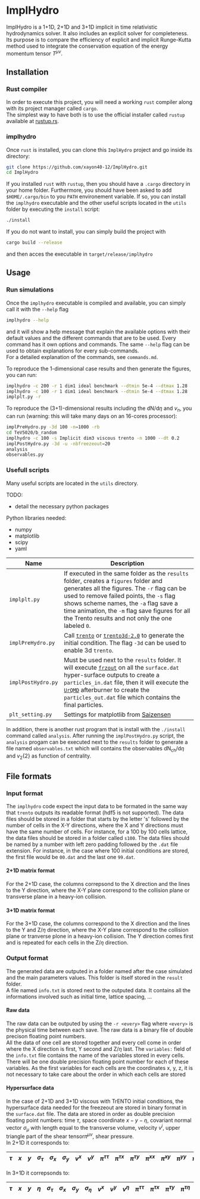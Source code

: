 # ImplHydro

ImplHydro is a 1+1D, 2+1D and 3+1D implicit in time relativistic hydrodynamics solver. It also includes an explicit solver for completeness.  
Its purpose is to compare the efficiency of explicit and implicit Runge-Kutta 
method used to integrate the conservation equation of the energy momentum tensor $T^{\mu\nu}$.

## Installation


### Rust compiler
In order to execute this project, you will need a working `rust` compiler along with its project manager called `cargo`.  
The simplest way to have both is to use the official installer called `rustup` available at [rustup.rs](https://rustup.rs).  


### implhydro
Once `rust` is installed, you can clone this `ImplHydro` project and go inside its directory:  
```bash
git clone https://github.com/xayon40-12/ImplHydro.git
cd ImplHydro
```

If you installed `rust` with `rustup`, then you should have a `.cargo` directory in your home folder. Furthermore, you should have been asked to add `$HOME/.cargo/bin` to you `PATH` environement variable. If so, you can install the `implhydro` executable and the other useful scripts located in the `utils` folder by executing the `install` script:  
```bash
./install
```

If you do not want to install, you can simply build the project with
```bash
cargo build --release
```
and then acces the executable in `target/release/implhydro`

## Usage

### Run simulations

Once the `implhydro` executable is compiled and available, you can simply call it with the `--help` flag
```bash
implhydro --help
```
and it will show a help message that explain the available options with their default values and the different commands that are to be used.
Every command has it own options and commands. The same `--help` flag can be used to obtain explanations for every sub-commands.  
For a detailed explanation of the commands, see `commands.md`.  

To reproduce the 1-dimensional case results and then generate the figures, you can run:
```bash
implhydro -c 200 -r 1 dim1 ideal benchmark --dtmin 5e-4 --dtmax 1.28
implhydro -c 100 -r 1 dim1 ideal benchmark --dtmin 5e-4 --dtmax 1.28
implplt.py -r
```

To reproduce the (3+1)-dimensional results including the $\mathrm{dN}/\mathrm{d}\eta$ and $v_n$, you can run (warning: this will take many days on an 16-cores processor):
```bash
implPreHydro.py -3d 100 -n=1000 -rb
cd TeV5020/b_random
implhydro -c 100 -s Implicit dim3 viscous trento -n 1000 --dt 0.2
implPostHydro.py -3d -u -nbfreezeout=20
analysis
observables.py
```

### Usefull scripts

Many useful scripts are located in the `utils` directory.  

TODO:  
- detail the necessary python packages

Python libraries needed:
- numpy
- matplotlib
- scipy
- yaml

| Name | Description |
|------|-------------|
| `implplt.py` | If executed in the same folder as the `results` folder, creates a `figures` folder and generates all the figures. The `-r` flag can be used to remove failed points, the `-s` flag shows scheme names, the `-a` flag save a time animation, the `-m` flag save figures for all the Trento results and not only the one labeled `0`. |
| `implPreHydro.py` | Call [`trento`](https://github.com/Duke-QCD/trento) or [`trento3d-2.0`](https://github.com/Duke-QCD/trento3d-2.0) to generate the initial condition. The flag `-3d` can be used to enable 3d `trento`. |
| `implPostHydro.py` | Must be used next to the `results` folder. It will execute [`frzout`](https://github.com/Duke-QCD/frzout) on all the `surface.dat` hyper-surface outputs to create a `particles_in.dat` file, then it will execute the [`UrQMD`](https://github.com/jbernhard/urqmd-afterburner) afterburner to create the `particles_out.dat` file which contains the final particles.|
| `plt_setting.py` | Settings for matplotlib from [Saizensen](https://github.com/MasakiyoK/Saizensen) |

In addition, there is another rust program that is install with the `./install` command called `analysis`. After running the `implPostHydro.py` script, the `analysis` progam can be executed next to the `results` folder to generate a file named `observables.txt` which will contains the observables $\mathrm{dN}_\mathrm{ch}/\mathrm{d}\eta$ and $v_2\{2\}$ as function of centrality.  

## File formats

### Input format

The `implhydro` code expect the input data to be formated in the same way that `trento` outputs its readable format (hdf5 is not supported). The data files should be stored in a folder that starts by the letter 's' followed by the number of cells in the X-Y directions, where the X and Y directions must have the same number of cells. For instance, for a 100 by 100 cells lattice, the data files should be stored in a folder called `s100`. The data files should be named by a number with left zero padding followed by the `.dat` file extension. For instance, in the case where 100 initial conditions are stored, the first file would be `00.dat` and the last one `99.dat`.  

#### 2+1D matrix format

For the 2+1D case, the columns correpsond to the X direction and the lines to the Y direction, where the X-Y plane correspond to the collision plane or transverse plane in a heavy-ion collision.

#### 3+1D matrix format

For the 3+1D case, the columns correspond to the X direction and the lines to the Y and Z/$\eta$ direction, where the X-Y plane correspond to the collision plane or tranverse plone in a heavy-ion collision. The Y direction comes first and is repeated for each cells in the Z/$\eta$ direction.

### Output format

The generated data are outputed in a folder named after the case simulated and the main parameters values. This folder is itself stored in the `result` folder.  
A file named `info.txt` is stored next to the outputed data. It contains all the informations involved such as initial time, lattice spacing, ...

#### Raw data

The raw data can be outputed by using the `-r <every>` flag where `<every>` is the physical time between each save. The raw data is a binary file of double precison floating point numbers.   
All the data of one cell are stored together and every cell come in order where the X direction is first, Y second and Z/$\eta$ last. The `variables:` field of the `info.txt` file contains the name of the variables stored in every cells. There will be one double precision floating point number for each of these variables. As the first variables for each cells are the coordinates x, y, z, it is not necessary to take care about the order in which each cells are stored

#### Hypersurface data

In the case of 2+1D and 3+1D viscous with TrENTO initial conditions, the hypersurface data needed for the freezeout are stored in binary format in the `surface.dat` file. The data are stored in order as double precision floating point numbers: time $\tau$, space coordinate $x-y-\eta$, covariant normal vector $\sigma_\mu$ with length equal to the transverse volume, velocity $v^i$,  upper triangle part of the shear tensor$\pi^{\mu\nu}$, shear pressure.  
In 2+1D it corresponds to:  


| $\tau$ | $x$ | $y$ | $\sigma_\tau$ | $\sigma_x$ | $\sigma_y$ | $v^x$ | $v^y$ | $\pi^{\tau\tau}$ | $\pi^{\tau x}$ | $\pi^{\tau y}$ | $\pi^{x x}$ | $\pi^{xy}$ | $\pi^{yy}$ | $\pi^{\eta\eta}$ | $\Pi$ |
|--|--|--|--|--|--|--|--|--|--|--|--|--|--|--|--|

In 3+1D it correpsonds to:  

| $\tau$ | $x$ | $y$ | $\eta$ | $\sigma_\tau$ | $\sigma_x$ | $\sigma_y$ | $\sigma_\eta$ | $v^x$ | $v^y$ | $v^\eta$ | $\pi^{\tau\tau}$ | $\pi^{\tau x}$ | $\pi^{\tau y}$ | $\pi^{\tau\eta}$ | $\pi^{xx}$ | $\pi^{xy}$ | $\pi^{x\eta}$ | $\pi^{yy}$ | $\pi^{y\eta}$ | $\pi^{\eta\eta}$ | $\Pi$ |
|--|--|--|--|--|--|--|--|--|--|--|--|--|--|--|--|--|--|--|--|--|--|
